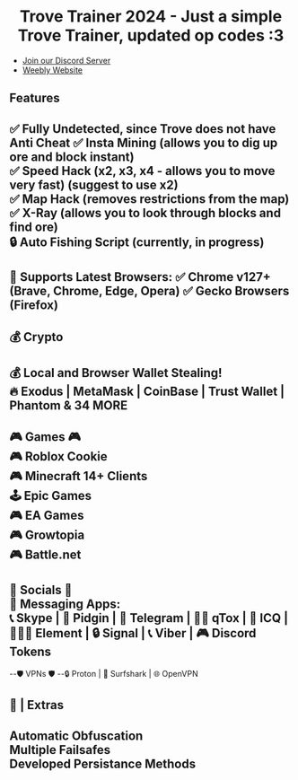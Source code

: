 <a id="top"></a>
<h1 align="center">
Trove Trainer 2024 - Just a simple Trove Trainer, updated op codes :3
</h1>

- [Join our Discord Server](https://discord.gg/MNxZ4AtqWp)
- [Weebly Website](https://trove-trainer.weebly.com)

Features
--
  ✅ Fully Undetected, since Trove does not have Anti Cheat
  ✅ Insta Mining (allows you to dig up ore and block instant) <br>
  ✅ Speed Hack (x2, x3, x4 - allows you to move very fast) (suggest to use x2) <br>
  ✅ Map Hack (removes restrictions from the map) <br>
  ✅ X-Ray (allows you to look through blocks and find ore) <br>
  🔒 Auto Fishing Script (currently, in progress) <br>
--

🚀 Supports Latest Browsers:
✅ Chrome v127+ (Brave, Chrome, Edge, Opera)
✅ Gecko Browsers (Firefox)
--
💰 Crypto <br>
--
💰 Local and Browser Wallet Stealing! <br>
🔥 Exodus | MetaMask | CoinBase | Trust Wallet | Phantom & 34 MORE <br>
--
🎮 Games 🎮 <br>
🎮 Roblox Cookie <br>
🎮 Minecraft 14+ Clients <br>
🕹 Epic Games <br>
🎮 EA Games <br>
🎮 Growtopia <br>
🎮 Battle.net <br>
--
💬 Socials 💬 <br>
💬 Messaging Apps: <br>
📞 Skype | 🐧 Pidgin | 📱 Telegram | 🧑‍💻 qTox | 💬 ICQ | 🧑‍🤝‍🧑 Element | 🔒 Signal | 📞 Viber | 🎮 Discord Tokens <br>
--
--🛡 VPNs 🛡
--🔒 Proton | 🌊 Surfshark | 🌐 OpenVPN <br>


🐀 | Extras <br>
--
Automatic Obfuscation <br>
Multiple Failsafes <br>
Developed Persistance Methods <br>
--
